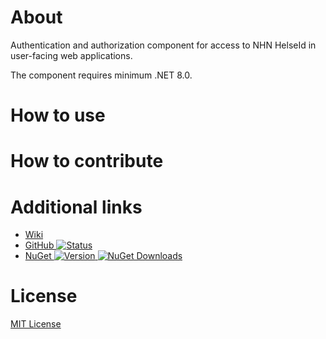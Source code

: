 # About
Authentication and authorization component for access to NHN HelseId in user-facing web applications.

The component requires minimum .NET 8.0.

# How to use

# How to contribute

# Additional links
* [Wiki](https://github.com/folkehelseinstituttet/fhi.helseid/wiki)
* [GitHub ![Status](https://github.com/FHIDev/fhi.helseid/actions/workflows/Fhi.HelseId.Nuget.yml/badge.svg)](https://github.com/FHIDev/fhi.helseid)
* [NuGet ![Version](https://img.shields.io/nuget/v/Fhi.HelseId.Web) ![NuGet Downloads](https://img.shields.io/nuget/dt/Fhi.HelseId.Web.svg)](https://www.nuget.org/packages/Fhi.HelseId.Web)
 
# License
[MIT License](https://licenses.nuget.org/MIT)